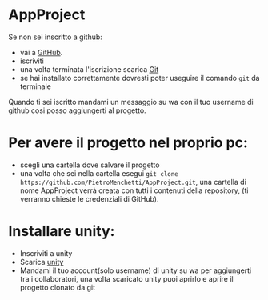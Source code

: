 # AppProject

Se non sei inscritto a github:
- vai a [GitHub](https://pages.github.com/).
- iscriviti
- una volta terminata l'iscrizione scarica [Git](https://git-scm.com/downloads)
- se hai installato correttamente dovresti poter useguire il comando `git` da terminale

Quando ti sei iscritto mandami un messaggio su wa con il tuo username di github cosi posso aggiungerti al progetto. 

# Per avere il progetto nel proprio pc:
- scegli una cartella dove salvare il progetto
- una volta che sei nella cartella esegui `git clone https://github.com/PietroMenchetti/AppProject.git`, una cartella di nome AppProject verrà creata con tutti i contenuti della repository, (ti verranno chieste le credenziali di GitHub). 

# Installare unity:
- Inscriviti a unity 
- Scarica [unity](https://unity3d.com/get-unity/download)
- Mandami il tuo account(solo username) di unity su wa per aggiungerti tra i collaboratori, una volta scaricato unity puoi aprirlo e aprire il progetto clonato da git
